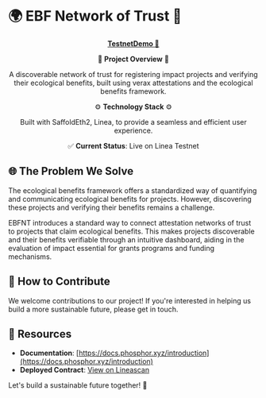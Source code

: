 # 🌍 EBF Network of Trust 🌱

<p align="center">
  <a href="https://ethden24-ebf.vercel.app/"><strong>TestnetDemo 🚀</strong></a>
</p>

<div align="center">
  
  🧪 **Project Overview** 🧪

  A discoverable network of trust for registering impact projects and verifying their ecological benefits, built using verax attestations and the ecological benefits framework. 

  ⚙️ **Technology Stack** ⚙️

  Built with SaffoldEth2, Linea,  to provide a seamless and efficient user experience.

  ✅ **Current Status**: Live on Linea Testnet

</div>

## 🌐 The Problem We Solve

The ecological benefits framework offers a standardized way of quantifying and communicating ecological benefits for projects. However, discovering these projects and verifying their benefits remains a challenge.

EBFNT introduces a standard way to connect attestation networks of trust to projects that claim ecological benefits. This makes projects discoverable and their benefits verifiable through an intuitive dashboard, aiding in the evaluation of impact essential for grants programs and funding mechanisms.

## 🤝 How to Contribute

We welcome contributions to our project! If you're interested in helping us build a more sustainable future, please get in touch.

## 🔗 Resources

- **Documentation**: [https://docs.phosphor.xyz/introduction](https://docs.phosphor.xyz/introduction)
- **Deployed Contract**: [View on Lineascan](https://goerli.lineascan.build/address/0xaCC29f908Dd44C9df734c8a8125DbDcc1b375CA1#code)

Let's build a sustainable future together! 🌟
